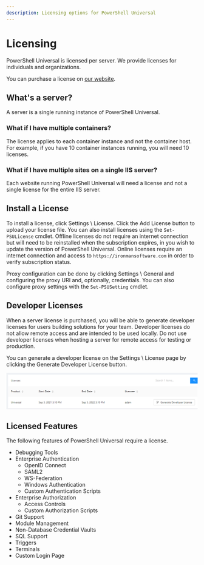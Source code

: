 ```yaml
---
description: Licensing options for PowerShell Universal
---
```


# Licensing

PowerShell Universal is licensed per server. We provide licenses for individuals and organizations.

You can purchase a license on [our website](https://ironmansoftware.com/pricing/powershell-universal).&#x20;

## What's a server?&#x20;

A server is a single running instance of PowerShell Universal.&#x20;

### What if I have multiple containers?&#x20;

The license applies to each container instance and not the container host. For example, if you have 10 container instances running, you will need 10 licenses.&#x20;

### What if I have multiple sites on a single IIS server?

Each website running PowerShell Universal will need a license and not a single license for the entire IIS server.&#x20;

## Install a License&#x20;

To install a license, click Settings \ License. Click the Add License button to upload your license file. You can also install licenses using the `Set-PSULicense` cmdlet. Offline licenses do not require an internet connection but will need to be reinstalled when the subscription expires, in you wish to update the version of PowerShell Universal. Online licenses require an internet connection and access to `https://ironmansoftware.com` in order to verify subscription status.&#x20;

Proxy configuration can be done by clicking Settings \ General and configuring the proxy URI and, optionally, credentials. You can also configure proxy settings with the `Set-PSUSetting` cmdlet.&#x20;

## Developer Licenses

When a server license is purchased, you will be able to generate developer licenses for users building solutions for your team. Developer licenses do not allow remote access and are intended to be used locally. Do not use developer licenses when hosting a server for remote access for testing or production.

You can generate a developer license on the Settings \ License page by clicking the Generate Developer License button.&#x20;

![Generate Developer License](<.gitbook/assets/image (316).png>)

## Licensed Features

The following features of PowerShell Universal require a license.&#x20;

* Debugging Tools
* Enterprise Authentication
  * OpenID Connect
  * SAML2
  * WS-Federation
  * Windows Authentication
  * Custom Authentication Scripts
* Enterprise Authorization
  * Access Controls
  * Custom Authorization Scripts
* Git Support
* Module Management
* Non-Database Credential Vaults
* SQL Support
* Triggers
* Terminals
* Custom Login Page



